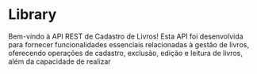 # Library

Bem-vindo à API REST de Cadastro de Livros! Esta API foi desenvolvida para fornecer funcionalidades essenciais relacionadas à gestão de livros, oferecendo operações de cadastro, exclusão, edição e leitura de livros, além da capacidade de realizar 
